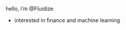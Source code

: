 hello, i’m @Fluidize

- interested in finance and machine learning

<!---
Fluidize/Fluidize is a ✨ special ✨ repository because its `README.md` (this file) appears on your GitHub profile.
You can click the Preview link to take a look at your changes.
--->
